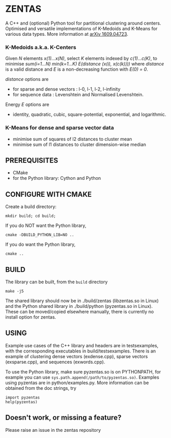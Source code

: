 # ZENTAS

A C++ and (optional) Python tool for partitional clustering around centers. Optimised and versatile implementations of K-Medoids and K-Means for various data types. More information at [arXiv 1609.04723](https://arxiv.org/abs/1609.04723). 



### K-Medoids a.k.a. K-Centers

Given *N* elements *x(1)...x(N)*, select *K* elements indexed by *c(1)...c(K)*, to minimise  *sum(i=1...N) min(k=1...K) E(distance (x(i), x(c(k))))* where *distance* is a valid distance and *E* is a non-decreasing function with *E(0) = 0*.

*distance* options are  
  * for sparse and dense vectors : l-0, l-1, l-2, l-infinity
  * for sequence data : Levenshtein and Normalised Levenshtein.
  
  
Energy *E* options are  
  * identity, quadratic, cubic, square-potential, exponential, and logarithmic.

### K-Means for dense and sparse vector data  

   * minimise sum of squares of l2 distances to cluster mean   
   * minimise sum of l1 distances to cluster dimension-wise median


## PREREQUISITES

* CMake
* for the Python library: Cython and Python


## CONFIGURE WITH CMAKE


Create a build directory:
```
mkdir build; cd build;
```

If you do NOT want the Python library, 

```
cmake -DBUILD_PYTHON_LIB=NO ..
```

If you do want the Python library, 


```
cmake ..
```

## BUILD

The library can be built, from the `build` directory 

```
make -j5
```

The shared library should now be in ./build/zentas (libzentas.so in Linux) and the Python shared library in ./build/python (pyzentas.so in Linux). These can be moved/copied elsewhere manually, there is currently no install option for zentas.


## USING

Example use cases of the C++ library and headers are in testsexamples, with the corresponding executables in build/testsexamples. There is an example of clustering dense vectors (exdense.cpp), sparse vectors (exsparse.cpp), and sequences (exwords.cpp). 

To use the Python library, make sure pyzentas.so is on PYTHONPATH, for example you can use `sys.path.append(/path/to/pyzentas.so)`. Examples using pyzentas are in python/examples.py.  More information can be obtained from the doc strings, try 
```
import pyzentas
help(pyzentas)
``` 


## Doesn't work, or missing a feature?

Please raise an issue in the zentas repository

